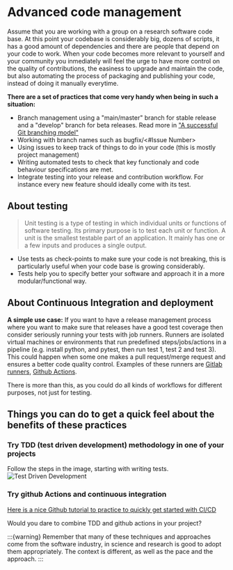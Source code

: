 # Advanced code management
Assume that you are working with a group on a research software code base. At this point your codebase is considerably big, dozens of scripts, it has a good amount of dependencies and there are people that depend on your code to work. When your code becomes more relevant to yourself and your community you inmediately will feel the urge to have more control on the quality of contributions, the easiness to upgrade and maintain the code, but also automating the process of packaging and publishing your code, instead of doing it manually everytime. 

**There are a set of practices that come very handy when being in such a situation:**
- Branch management using a "main/master" branch for stable release and a "develop" branch for beta releases. Read more in ["A successful Git branching model"](https://nvie.com/posts/a-successful-git-branching-model/)
- Working with branch names such as bugfix/<#Issue Number>
- Using issues to keep track of things to do in your code (this is mostly project management)
- Writing automated tests to check that key functionaly and code behaviour specifications are met.
- Integrate testing into your release and contribution workflow. For instance every new feature should ideally come with its test.

## About testing
> Unit testing is a type of testing in which individual units or functions of software testing. Its primary purpose is to test each unit or function. A unit is the smallest testable part of an application. It mainly has one or a few inputs and produces a single output.

- Use tests as check-points to make sure your code is not breaking, this is particularly useful when your code base is growing considerably.
- Tests help you to specify better your software and approach it in a more modular/functional way.


## About Continuous Integration and deployment
**A simple use case:** If you want to have a release management process where you want to make sure that releases have a good test coverage then consider seriously running your tests with job runners. Runners are isolated virtual machines or environments that run predefined steps/jobs/actions in a pipeline (e.g. install python, and pytest, then run test 1, test 2 and test 3). This could happen when some one makes a pull request/merge request and ensures a better code quality control. Examples of these runners are [Gitlab runners](https://docs.gitlab.com/runner/), [Github Actions](https://github.com/features/actions).

There is more than this, as you could do all kinds of workflows for different purposes, not just for testing.

## Things you can do to get a quick feel about the benefits of these practices
### Try TDD (test driven development) methodology in one of your projects
Follow the steps in the image, starting with writing tests.
![Test Driven Development](../../img/tdd.webp) 

### Try github Actions and continuous integration
[Here is a nice Github tutorial to practice to quickly get started with CI/CD](https://lab.github.com/githubtraining/github-actions:-continuous-integration)

Would you dare to combine TDD and github actions in your project?

:::{warning}
Remember that many of these techniques and approaches come from the software industry, in science and research is good to adopt them appropriately. The context is different, as well as the pace and the approach. 
:::